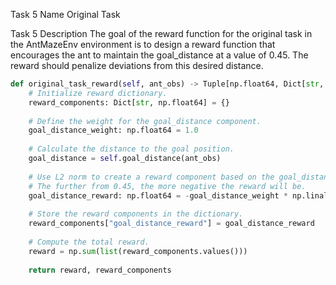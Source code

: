 Task 5 Name
Original Task

Task 5 Description
The goal of the reward function for the original task in the AntMazeEnv environment is to design a reward function that encourages the ant to maintain the goal_distance at a value of 0.45. The reward should penalize deviations from this desired distance.

```python
def original_task_reward(self, ant_obs) -> Tuple[np.float64, Dict[str, np.float64]]:
    # Initialize reward dictionary.
    reward_components: Dict[str, np.float64] = {}
    
    # Define the weight for the goal_distance component.
    goal_distance_weight: np.float64 = 1.0
    
    # Calculate the distance to the goal position.
    goal_distance = self.goal_distance(ant_obs)
    
    # Use L2 norm to create a reward component based on the goal_distance.
    # The further from 0.45, the more negative the reward will be.
    goal_distance_reward: np.float64 = -goal_distance_weight * np.linalg.norm(goal_distance - 0.45)
    
    # Store the reward components in the dictionary.
    reward_components["goal_distance_reward"] = goal_distance_reward
    
    # Compute the total reward.
    reward = np.sum(list(reward_components.values()))
    
    return reward, reward_components
```